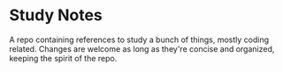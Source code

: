 # Study Notes

A repo containing references to study a bunch of things, mostly coding related. Changes are welcome as long as they're concise and organized, keeping the spirit of the repo.
